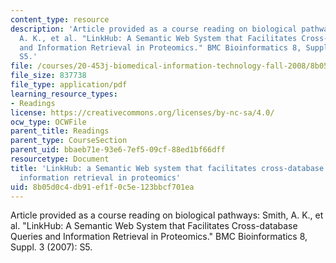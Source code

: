 ```yaml
---
content_type: resource
description: 'Article provided as a course reading on biological pathways: Smith,
  A. K., et al. "LinkHub: A Semantic Web System that Facilitates Cross-database Queries
  and Information Retrieval in Proteomics." BMC Bioinformatics 8, Suppl. 3 (2007):
  S5.'
file: /courses/20-453j-biomedical-information-technology-fall-2008/8b05d0c4db91ef1f0c5e123bbcf701ea_smith_bmc.pdf
file_size: 837738
file_type: application/pdf
learning_resource_types:
- Readings
license: https://creativecommons.org/licenses/by-nc-sa/4.0/
ocw_type: OCWFile
parent_title: Readings
parent_type: CourseSection
parent_uid: bbaeb71e-93e6-7ef5-09cf-88ed1bf66dff
resourcetype: Document
title: 'LinkHub: a Semantic Web system that facilitates cross-database queries and
  information retrieval in proteomics'
uid: 8b05d0c4-db91-ef1f-0c5e-123bbcf701ea
---
```

Article provided as a course reading on biological pathways: Smith, A. K., et al. "LinkHub: A Semantic Web System that Facilitates Cross-database Queries and Information Retrieval in Proteomics." BMC Bioinformatics 8, Suppl. 3 (2007): S5.